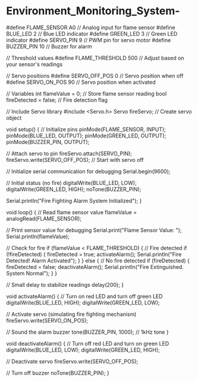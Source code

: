 # Environment_Monitoring_System-
#define FLAME_SENSOR A0    // Analog input for flame sensor
#define BLUE_LED 2         // Blue LED indicator
#define GREEN_LED 3        // Green LED indicator
#define SERVO_PIN 9        // PWM pin for servo motor
#define BUZZER_PIN 10      // Buzzer for alarm

// Threshold values
#define FLAME_THRESHOLD 500 // Adjust based on your sensor's readings

// Servo positions
#define SERVO_OFF_POS 0    // Servo position when off
#define SERVO_ON_POS 90    // Servo position when activated

// Variables
int flameValue = 0;        // Store flame sensor reading
bool fireDetected = false; // Fire detection flag

// Include Servo library
#include <Servo.h>
Servo fireServo;           // Create servo object

void setup() {
  // Initialize pins
  pinMode(FLAME_SENSOR, INPUT);
  pinMode(BLUE_LED, OUTPUT);
  pinMode(GREEN_LED, OUTPUT);
  pinMode(BUZZER_PIN, OUTPUT);
  
  // Attach servo to pin
  fireServo.attach(SERVO_PIN);
  fireServo.write(SERVO_OFF_POS); // Start with servo off
  
  // Initialize serial communication for debugging
  Serial.begin(9600);
  
  // Initial status (no fire)
  digitalWrite(BLUE_LED, LOW);
  digitalWrite(GREEN_LED, HIGH);
  noTone(BUZZER_PIN);
  
  Serial.println("Fire Fighting Alarm System Initialized");
}

void loop() {
  // Read flame sensor value
  flameValue = analogRead(FLAME_SENSOR);
  
  // Print sensor value for debugging
  Serial.print("Flame Sensor Value: ");
  Serial.println(flameValue);
  
  // Check for fire
  if (flameValue < FLAME_THRESHOLD) {
    // Fire detected
    if (!fireDetected) {
      fireDetected = true;
      activateAlarm();
      Serial.println("Fire Detected! Alarm Activated");
    }
  } else {
    // No fire detected
    if (fireDetected) {
      fireDetected = false;
      deactivateAlarm();
      Serial.println("Fire Extinguished. System Normal");
    }
  }
  
  // Small delay to stabilize readings
  delay(200);
}

void activateAlarm() {
  // Turn on red LED and turn off green LED
  digitalWrite(BLUE_LED, HIGH);
  digitalWrite(GREEN_LED, LOW);
  
  // Activate servo (simulating fire fighting mechanism)
  fireServo.write(SERVO_ON_POS);
  
  // Sound the alarm buzzer
  tone(BUZZER_PIN, 1000); // 1kHz tone
}

void deactivateAlarm() {
  // Turn off red LED and turn on green LED
  digitalWrite(BLUE_LED, LOW);
  digitalWrite(GREEN_LED, HIGH);
  
  // Deactivate servo
  fireServo.write(SERVO_OFF_POS);
  
  // Turn off buzzer
  noTone(BUZZER_PIN);
}
